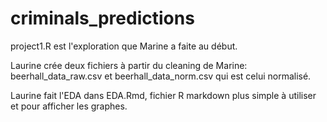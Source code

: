# criminals_predictions

project1.R est l'exploration que Marine a faite au début. 

Laurine crée deux fichiers à partir du cleaning de Marine: beerhall_data_raw.csv et beerhall_data_norm.csv qui est celui normalisé.

Laurine fait l'EDA dans EDA.Rmd, fichier R markdown plus simple à utiliser et pour afficher les graphes.